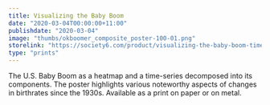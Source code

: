```yaml
---
title: Visualizing the Baby Boom
date: "2020-03-04T00:00:00+11:00"
publishdate: "2020-03-04"
image: "thumbs/okboomer_composite_poster-100-01.png"
storelink: "https://society6.com/product/visualizing-the-baby-boom-time-series_print?sku=s6-13435579p4a1v45"
type: "prints"
---
```




The U.S. Baby Boom as a heatmap and a time-series decomposed into its components. The poster highlights various noteworthy aspects of changes in birthrates since the 1930s. Available as a print on paper or on metal.


